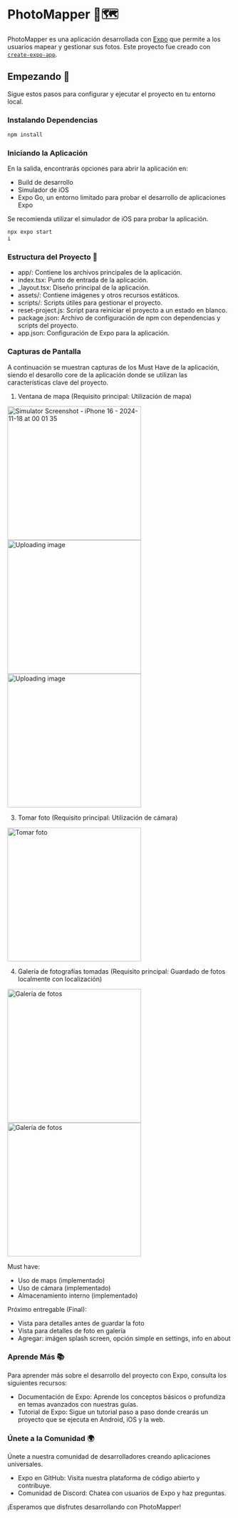 # PhotoMapper 📸🗺️

PhotoMapper es una aplicación desarrollada con [Expo](https://expo.dev) que permite a los usuarios mapear y gestionar sus fotos. Este proyecto fue creado con [`create-expo-app`](https://www.npmjs.com/package/create-expo-app).

## Empezando 🚀

Sigue estos pasos para configurar y ejecutar el proyecto en tu entorno local.

### Instalando Dependencias

```bash
npm install
```

### Iniciando la Aplicación

En la salida, encontrarás opciones para abrir la aplicación en:

- Build de desarrollo
- Simulador de iOS
- Expo Go, un entorno limitado para probar el desarrollo de aplicaciones Expo

Se recomienda utilizar el simulador de iOS para probar la aplicación.

```bash
npx expo start
i
```

### Estructura del Proyecto 📂

- app/: Contiene los archivos principales de la aplicación.
- index.tsx: Punto de entrada de la aplicación.
- \_layout.tsx: Diseño principal de la aplicación.
- assets/: Contiene imágenes y otros recursos estáticos.
- scripts/: Scripts útiles para gestionar el proyecto.
- reset-project.js: Script para reiniciar el proyecto a un estado en blanco.
- package.json: Archivo de configuración de npm con dependencias y scripts del proyecto.
- app.json: Configuración de Expo para la aplicación.

### Capturas de Pantalla

A continuación se muestran capturas de los Must Have de la aplicación, siendo el desarollo core de la aplicación donde se utilizan las características clave del proyecto.

1. Ventana de mapa (Requisito principal: Utilización de mapa)
<img src="https://github.com/user-attachments/assets/dd089d16-edf8-4d0f-a8db-20c014e5dc4d" alt="Simulator Screenshot - iPhone 16 - 2024-11-18 at 00 01 35" width="300"/>
<img src="https://github.com/user-attachments/assets/bf39fbc0-1434-4999-b6a6-81b6b11029a3" alt="Uploading image" width="300"/>
<img src="https://github.com/user-attachments/assets/bea7a671-44d6-4ece-b1d6-910eb58a727e" alt="Uploading image" width="300"/>

3. Tomar foto (Requisito principal: Utilización de cámara)
<img src="https://github.com/user-attachments/assets/bbf8565f-30ca-45be-a70b-e038e102646d" alt="Tomar foto" width="300"/>

4. Galería de fotografías tomadas (Requisito principal: Guardado de fotos localmente con localización)
<img src="https://github.com/user-attachments/assets/ab5a934c-38de-4e66-b1b8-1abe22d0e118" alt="Galería de fotos" width="300"/>
<img src="https://github.com/user-attachments/assets/a9865362-8321-418d-a5f9-7fbe02cba27f" alt="Galería de fotos" width="300"/>

Must have:
- Uso de maps (implementado)
- Uso de cámara (implementado)
- Almacenamiento interno (implementado)

Próximo entregable (Final):
- Vista para detalles antes de guardar la foto
- Vista para detalles de foto en galería
- Agregar: imágen splash screen, opción simple en settings, info en about



### Aprende Más 📚

Para aprender más sobre el desarrollo del proyecto con Expo, consulta los siguientes recursos:

- Documentación de Expo: Aprende los conceptos básicos o profundiza en temas avanzados con nuestras guías.
- Tutorial de Expo: Sigue un tutorial paso a paso donde crearás un proyecto que se ejecuta en Android, iOS y la web.

### Únete a la Comunidad 🌍

Únete a nuestra comunidad de desarrolladores creando aplicaciones universales.

- Expo en GitHub: Visita nuestra plataforma de código abierto y contribuye.
- Comunidad de Discord: Chatea con usuarios de Expo y haz preguntas.

¡Esperamos que disfrutes desarrollando con PhotoMapper!
